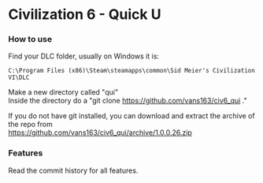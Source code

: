 # Civilization 6 - Quick U

### How to use
Find your DLC folder, usually on Windows it is:  
```
C:\Program Files (x86)\Steam\steamapps\common\Sid Meier's Civilization VI\DLC
```

Make a new directory called "qui"  
Inside the directory do a "git clone https://github.com/vans163/civ6_qui ."  
  
If you do not have git installed, you can download and extract the archive of the repo from  
https://github.com/vans163/civ6_qui/archive/1.0.0.26.zip

### Features

Read the commit history for all features.

